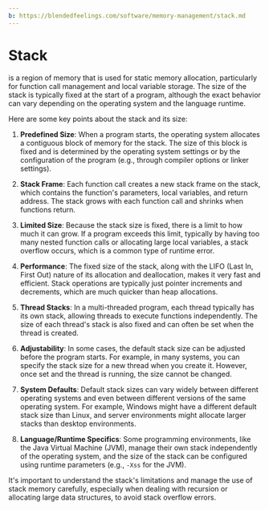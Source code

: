```yaml
---
b: https://blendedfeelings.com/software/memory-management/stack.md
---
```


# Stack 
is a region of memory that is used for static memory allocation, particularly for function call management and local variable storage. The size of the stack is typically fixed at the start of a program, although the exact behavior can vary depending on the operating system and the language runtime.

Here are some key points about the stack and its size:

1. **Predefined Size**: When a program starts, the operating system allocates a contiguous block of memory for the stack. The size of this block is fixed and is determined by the operating system settings or by the configuration of the program (e.g., through compiler options or linker settings).

2. **Stack Frame**: Each function call creates a new stack frame on the stack, which contains the function's parameters, local variables, and return address. The stack grows with each function call and shrinks when functions return.

3. **Limited Size**: Because the stack size is fixed, there is a limit to how much it can grow. If a program exceeds this limit, typically by having too many nested function calls or allocating large local variables, a stack overflow occurs, which is a common type of runtime error.

4. **Performance**: The fixed size of the stack, along with the LIFO (Last In, First Out) nature of its allocation and deallocation, makes it very fast and efficient. Stack operations are typically just pointer increments and decrements, which are much quicker than heap allocations.

5. **Thread Stacks**: In a multi-threaded program, each thread typically has its own stack, allowing threads to execute functions independently. The size of each thread's stack is also fixed and can often be set when the thread is created.

6. **Adjustability**: In some cases, the default stack size can be adjusted before the program starts. For example, in many systems, you can specify the stack size for a new thread when you create it. However, once set and the thread is running, the size cannot be changed.

7. **System Defaults**: Default stack sizes can vary widely between different operating systems and even between different versions of the same operating system. For example, Windows might have a different default stack size than Linux, and server environments might allocate larger stacks than desktop environments.

8. **Language/Runtime Specifics**: Some programming environments, like the Java Virtual Machine (JVM), manage their own stack independently of the operating system, and the size of the stack can be configured using runtime parameters (e.g., `-Xss` for the JVM).

It's important to understand the stack's limitations and manage the use of stack memory carefully, especially when dealing with recursion or allocating large data structures, to avoid stack overflow errors.